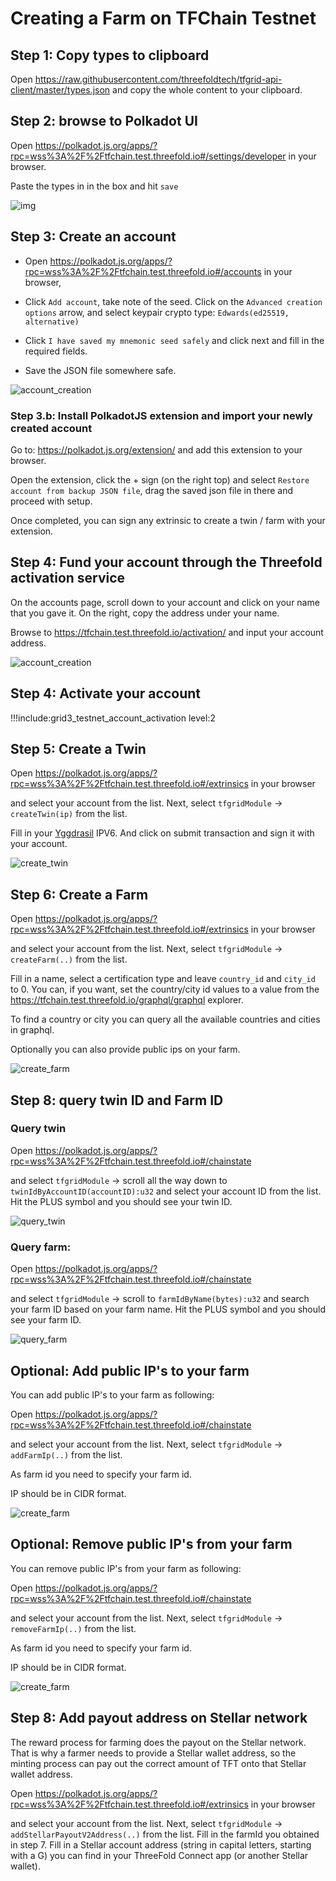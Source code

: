 # Creating a Farm on TFChain Testnet

## Step 1: Copy types to clipboard

Open https://raw.githubusercontent.com/threefoldtech/tfgrid-api-client/master/types.json and copy the whole content to your clipboard.

## Step 2: browse to Polkadot UI

Open https://polkadot.js.org/apps/?rpc=wss%3A%2F%2Ftfchain.test.threefold.io#/settings/developer in your browser.

Paste the types in in the box and hit `save`

![img](img/copy_types_1.jpg)

## Step 3: Create an account

- Open https://polkadot.js.org/apps/?rpc=wss%3A%2F%2Ftfchain.test.threefold.io#/accounts in your browser, 

- Click `Add account`, take note of the seed. Click on the `Advanced creation options` arrow, and select keypair crypto type: `Edwards(ed25519, alternative)`

- Click `I have saved my mnemonic seed safely` and click next and fill in the required fields.

- Save the JSON file somewhere safe.

![account_creation](img/account_create_1.jpg)

### Step 3.b: Install PolkadotJS extension and import your newly created account

Go to: https://polkadot.js.org/extension/ and add this extension to your browser.

Open the extension, click the + sign (on the right top) and select `Restore account from backup JSON file`, drag the saved json file in there and proceed with setup.

Once completed, you can sign any extrinsic to create a twin / farm with your extension.

## Step 4: Fund your account through the Threefold activation service

On the accounts page, scroll down to your account and click on your name that you gave it. On the right, copy the address under your name.

Browse to https://tfchain.test.threefold.io/activation/ and input your account address.

![account_creation](img/activation_service.png)

## Step 4: Activate your account

!!!include:grid3_testnet_account_activation level:2

## Step 5: Create a Twin

Open https://polkadot.js.org/apps/?rpc=wss%3A%2F%2Ftfchain.test.threefold.io#/extrinsics in your browser 

and select your account from the list. Next, select `tfgridModule` -> `createTwin(ip)` from the list.

Fill in your [Yggdrasil](https://github.com/yggdrasil-network/yggdrasil-go) IPV6. And click on submit transaction and sign it with your account.

![create_twin](img/create_twin_1.jpg)

## Step 6: Create a Farm

Open https://polkadot.js.org/apps/?rpc=wss%3A%2F%2Ftfchain.test.threefold.io#/extrinsics in your browser

and select your account from the list. Next, select `tfgridModule` -> `createFarm(..)` from the list.

Fill in a name, select a certification type and leave `country_id` and `city_id` to 0. You can, if you want, set the country/city id values to a value from the https://tfchain.test.threefold.io/graphql/graphql explorer. 

To find a country or city you can query all the available countries and cities in graphql.

Optionally you can also provide public ips on your farm.

![create_farm](img/create_farm_1.jpg)



## Step 8: query twin ID and Farm ID

### Query twin

Open https://polkadot.js.org/apps/?rpc=wss%3A%2F%2Ftfchain.test.threefold.io#/chainstate

and select `tfgridModule` -> scroll all the way down to `twinIdByAccountID(accountID):u32` and select your account ID from the list. Hit the PLUS symbol and you should see your twin ID.

![query_twin](img/query_twin_1.jpg)

### Query farm:

Open https://polkadot.js.org/apps/?rpc=wss%3A%2F%2Ftfchain.test.threefold.io#/chainstate

and select `tfgridModule` -> scroll to `farmIdByName(bytes):u32` and search your farm ID based on your farm name. Hit the PLUS symbol and you should see your farm ID.

![query_farm](img/query_farm_1.jpg)

## Optional: Add public IP's to your farm

You can add public IP's to your farm as following:

Open https://polkadot.js.org/apps/?rpc=wss%3A%2F%2Ftfchain.test.threefold.io#/chainstate

and select your account from the list. Next, select `tfgridModule` -> `addFarmIp(..)` from the list.

As farm id you need to specify your farm id.

IP should be in CIDR format.

![create_farm](img/add_public_ip.png)

## Optional: Remove public IP's from your farm

You can remove public IP's from your farm as following:

Open https://polkadot.js.org/apps/?rpc=wss%3A%2F%2Ftfchain.test.threefold.io#/chainstate

and select your account from the list. Next, select `tfgridModule` -> `removeFarmIp(..)` from the list.

As farm id you need to specify your farm id.

IP should be in CIDR format.

![create_farm](img/remove_public_ip.png)

## Step 8: Add payout address on Stellar network

The reward process for farming does the payout on the Stellar network. 
That is why a farmer needs to provide a Stellar wallet address, so the minting process can pay out the correct amount of TFT onto that Stellar wallet address. 

Open https://polkadot.js.org/apps/?rpc=wss%3A%2F%2Ftfchain.test.threefold.io#/extrinsics in your browser

and select your account from the list. Next, select `tfgridModule` -> `addStellarPayoutV2Address(..)` from the list.
Fill in the farmId you obtained in step 7. 
Fill in a Stellar account address (string in capital letters, starting with a G) you can find in your ThreeFold Connect app (or another Stellar wallet). 

